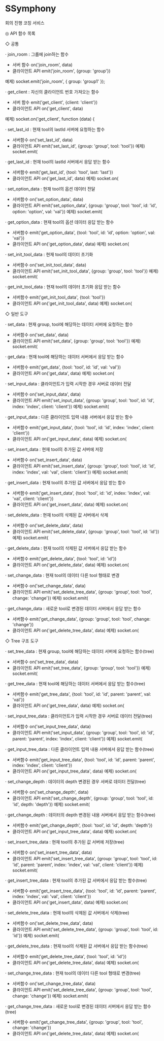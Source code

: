 SSymphony
=========

회의 진행 코칭 서비스


◎ API 함수 목록


◇ 공통

· join_room : 그룹에 join하는 함수
- 서버 함수
	on('join_room', data)
- 클라이언트 API
	emit('join_room', {group: 'group'}) 

예제) socket.emit('join_room', { group: 'group1' });


· get_client : 자신의 클라이언트 번호 가져오는 함수
- 서버 함수
	emit('get_client', {client: 'client'})
- 클라이언트 API
	on('get_client', data) 

예제) socket.on('get_client', function (data) {


· set_last_id : 현재 tool의 lastId 서버에 요청하는 함수
- 서버함수
	on('set_last_id', data)
- 클라이언트 API
	emit('set_last_id', {group: 'group', tool: 'tool'}) 
예제) socket.emit(

· get_last_id : 현재 tool의 lastId 서버에서 응답 받는 함수
- 서버함수
	emit('get_last_id', {tool: 'tool', last: 'last'})
- 클라이언트 API
	on('get_last_id', data)
예제) socket.on(

· set_option_data : 현재 tool의 옵션 데이터 전달
- 서버함수
	on('set_option_data', data)
- 클라이언트 API
	emit('set_option_data', {group: 'group', tool: 'tool', id: 'id', option: 'option', val: 'val'})
예제) socket.emit(

· get_option_data : 현재 tool의 옵션 데이터 응답 받는 함수
- 서버함수
	emit('get_option_data', {tool: 'tool', id: 'id', option: 'option', val: 'val'})
- 클라이언트 API	
	on('get_option_data', data)
예제) socket.on(

· set_init_tool_data : 현재 tool의 데이터 초기화
- 서버함수
	on('set_init_tool_data', data)
- 클라이언트 API
	emit('set_init_tool_data', {group: 'group', tool: 'tool'})
예제) socket.emit(

· get_init_tool_data : 현재 tool의 데이터 초기화 응답 받는 함수
- 서버함수
	emit('get_init_tool_data', {tool: 'tool'})
- 클라이언트 API
	on('get_init_tool_data', data)
예제) socket.on(


◇ 일반 도구

· set_data : 현재 group, tool에 해당하는 데이터 서버에 요청하는 함수
- 서버함수
	on('set_data', data)
- 클라이언트 API
	emit('set_data', {group: 'group', tool: 'tool'}) 
예제) socket.emit(

· get_data : 현재 tool에 해당하는 데이터 서버에서 응답 받는 함수
- 서버함수
	emit('get_data', {tool: 'tool', id: 'id', val: 'val'})
- 클라이언트 API
	on('get_data', data)
예제) socket.on(

· set_input_data : 클라이언트가 입력 시작한 경우 서버로 데이터 전달
- 서버함수
	on('set_input_data', data)
- 클라이언트 API
	emit('set_input_data', {group: 'group', tool: 'tool', id: 'id', index: 'index', client: 'client'}) 
예제) socket.emit(

· get_input_data : 다른 클라이언트 입력 내용 서버에서 응답 받는 함수
- 서버함수
	emit('get_input_data', {tool: 'tool', id: 'id', index: 'index', client: 'client'})
- 클라이언트 API
	on('get_input_data', data)
예제) socket.on(

· set_insert_data : 현재 tool의 추가된 값 서버에 저장
- 서버함수
	on('set_insert_data', data)
- 클라이언트 API
	emit('set_insert_data', {group: 'group', tool: 'tool', id: 'id', index: 'index', val: 'val', client: 'client'}) 
예제) socket.emit(

· get_insert_data : 현재 tool의 추가된 값 서버에서 응답 받는 함수
- 서버함수
	emit('get_insert_data', {tool: 'tool', id: 'id', index: 'index', val: 'val', client: 'client'})
- 클라이언트 API
	on('get_insert_data', data)
예제) socket.on(

· set_delete_data : 현재 tool의 삭제된 값 서버에서 삭제
- 서버함수
	on('set_delete_data', data)
- 클라이언트 API
	emit('set_delete_data', {group: 'group', tool: 'tool', id: 'id'}) 
예제) socket.emit(

· get_delete_data : 현재 tool의 삭제된 값 서버에서 응답 받는 함수
- 서버함수
	emit('get_delete_data', {tool: 'tool', id: 'id'})
- 클라이언트 API
	on('get_delete_data', data)	
예제) socket.on(

· set_change_data : 현재 tool의 데이터 다른 tool 형태로 변경
- 서버함수
	on('set_change_data', data)
- 클라이언트 API
	emit('set_delete_tree_data', {group: 'group', tool: 'tool', change: 'change'}) 
예제) socket.emit(

· get_change_data : 새로운 tool로 변경된 데이터 서버에서 응답 받는 함수
- 서버함수
	emit('get_change_data', {group: 'group', tool: 'tool', change: 'change'})
- 클라이언트 API
	on('get_delete_tree_data', data)
예제) socket.on(


◇ Tree 구조 도구

· set_tree_data : 현재 group, tool에 해당하는 데이터 서버에 요청하는 함수(tree)
- 서버함수
	on('set_tree_data', data)
- 클라이언트 API
	emit('set_tree_data', {group: 'group', tool: 'tool'}) 
예제) socket.emit(

· get_tree_data : 현재 tool에 해당하는 데이터 서버에서 응답 받는 함수(tree)
- 서버함수
	emit('get_tree_data', {tool: 'tool', id: 'id', parent: 'parent', val: 'val'})
- 클라이언트 API
	on('get_tree_data', data)
예제) socket.on(

· set_input_tree_data : 클라이언트가 입력 시작한 경우 서버로 데이터 전달(tree)
- 서버함수
	on('set_input_tree_data', data)
- 클라이언트 API
	emit('set_input_data', {group: 'group', tool: 'tool', id: 'id', parent: 'parent', index: 'index', client: 'client'}) 
예제) socket.emit(

· get_input_tree_data : 다른 클라이언트 입력 내용 서버에서 응답 받는 함수(tree)
- 서버함수
	emit('get_input_tree_data', {tool: 'tool', id: 'id', parent: 'parent', index: 'index', client: 'client'})
- 클라이언트 API
	on('get_input_tree_data', data)
예제) socket.on(

· set_change_depth : 데이터의 depth 변경된 경우 서버로 데이터 전달(tree)
- 서버함수
	on('set_change_depth', data)
- 클라이언트 API
	emit('set_change_depth', {group: 'group', tool: 'tool', id: 'id', depth: 'depth'}) 
예제) socket.emit(

· get_change_depth : 데이터의 depth 변경된 내용 서버에서 응답 받는 함수(tree)
- 서버함수
	emit('get_change_depth', {tool: 'tool', id: 'id', depth: 'depth'}) 
- 클라이언트 API
	on('get_input_tree_data', data)
예제) socket.on(

· set_insert_tree_data : 현재 tool의 추가된 값 서버에 저장(tree)
- 서버함수
	on('set_insert_tree_data', data)
- 클라이언트 API
	emit('set_insert_tree_data', {group: 'group', tool: 'tool', id: 'id', parent: 'parent', index: 'index', val: 'val', client: 'client'}) 
예제) socket.emit(

· get_insert_tree_data : 현재 tool의 추가된 값 서버에서 응답 받는 함수(tree)
- 서버함수
	emit('get_insert_tree_data', {tool: 'tool', id: 'id', parent: 'parent', index: 'index', val: 'val', client: 'client'})
- 클라이언트 API
	on('get_insert_data', data)
예제) socket.on(

· set_delete_tree_data : 현재 tool의 삭제된 값 서버에서 삭제(tree)
- 서버함수
	on('set_delete_tree_data', data)
- 클라이언트 API
	emit('set_delete_tree_data', {group: 'group', tool: 'tool', id: 'id'}) 
예제) socket.emit(

· get_delete_tree_data : 현재 tool의 삭제된 값 서버에서 응답 받는 함수(tree)
- 서버함수
	emit('get_delete_tree_data', {tool: 'tool', id: 'id'})
- 클라이언트 API
	on('get_delete_tree_data', data)
예제) socket.on(

· set_change_tree_data : 현재 tool의 데이터 다른 tool 형태로 변경(tree)
- 서버함수
	on('set_change_tree_data', data)
- 클라이언트 API
	emit('set_delete_tree_data', {group: 'group', tool: 'tool', change: 'change'}) 
예제) socket.emit(

· get_change_tree_data : 새로운 tool로 변경된 데이터 서버에서 응답 받는 함수(tree)
- 서버함수
	emit('get_change_tree_data', {group: 'group', tool: 'tool', change: 'change'})
- 클라이언트 API
	on('get_delete_tree_data', data)
예제) socket.on(
